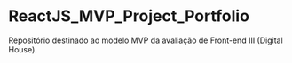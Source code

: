 # ReactJS_MVP_Project_Portfolio
Repositório destinado ao modelo MVP da avaliação de Front-end III (Digital House).
